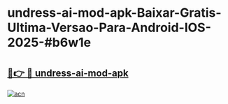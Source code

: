 # undress-ai-mod-apk-Baixar-Gratis-Ultima-Versao-Para-Android-IOS-2025-#b6w1e

# <h2><a href="https://ainizakaria.my?title=undress-ai-mod-apk&ref=25M">🔗👉 🔴 undress-ai-mod-apk</a></h2>

[![acn](https://github.com/user-attachments/assets/0f9c940e-d8b0-45ae-aac7-cd30a18b3e1c)](https://ainizakaria.my?title=undress-ai-mod-apk&ref=25M)


